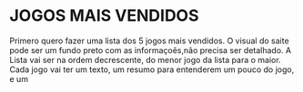 # JOGOS MAIS VENDIDOS
Primero quero fazer uma lista dos 5 jogos mais vendidos.
O visual do saite pode ser um fundo preto com as informaçoẽs,não precisa ser detalhado.
A Lista vai ser na ordem decrescente, do menor jogo da lista para o maior.
Cada jogo vai ter um texto, um resumo para entenderem um pouco do jogo, e um  
